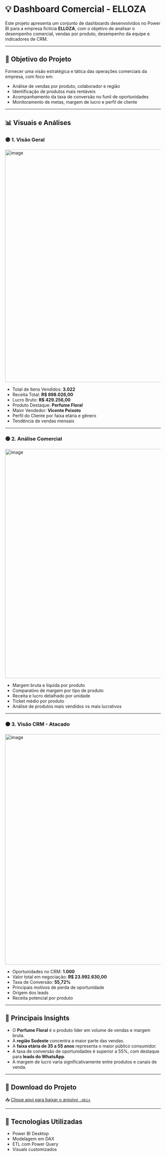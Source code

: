 # 💡 Dashboard Comercial - ELLOZA

Este projeto apresenta um conjunto de dashboards desenvolvidos no Power BI para a empresa fictícia **ELLOZA**, com o objetivo de analisar o desempenho comercial, vendas por produto, desempenho da equipe e indicadores de CRM.

---

## 🎯 Objetivo do Projeto

Fornecer uma visão estratégica e tática das operações comerciais da empresa, com foco em:
- Análise de vendas por produto, colaborador e região
- Identificação de produtos mais rentáveis
- Acompanhamento da taxa de conversão no funil de oportunidades
- Monitoramento de metas, margem de lucro e perfil de cliente

---

## 📊 Visuais e Análises

### 🟣 **1. Visão Geral**

<img width="1346" height="750" alt="image" src="https://github.com/user-attachments/assets/69dbd1b6-dee3-453a-b7cb-deec82b57cec" />


- Total de Itens Vendidos: **3.022**
- Receita Total: **R$ 898.026,00**
- Lucro Bruto: **R$ 429.256,00**
- Produto Destaque: **Perfume Floral**
- Maior Vendedor: **Vicente Peixoto**
- Perfil do Cliente por faixa etária e gênero
- Tendência de vendas mensais

---

### 🟢 **2. Análise Comercial**
<img width="1336" height="739" alt="image" src="https://github.com/user-attachments/assets/1ba27b35-3056-4149-86ba-1f7383add06e" />


- Margem bruta e líquida por produto
- Comparativo de margem por tipo de produto
- Receita e lucro detalhado por unidade
- Ticket médio por produto
- Análise de produtos mais vendidos vs mais lucrativos

---

### 🟠 **3. Visão CRM - Atacado**
<img width="1341" height="743" alt="image" src="https://github.com/user-attachments/assets/5f0c38dc-78a6-4520-ba56-40d29f2ee651" />

- Oportunidades no CRM: **1.000**
- Valor total em negociação: **R$ 23.992.630,00**
- Taxa de Conversão: **55,72%**
- Principais motivos de perda de oportunidade
- Origem dos leads
- Receita potencial por produto

---

## 📌 Principais Insights

- O **Perfume Floral** é o produto líder em volume de vendas e margem bruta.
- A **região Sudeste** concentra a maior parte das vendas.
- A **faixa etária de 35 a 55 anos** representa o maior público consumidor.
- A taxa de conversão de oportunidades é superior a 55%, com destaque para **leads do WhatsApp**.
- A margem de lucro varia significativamente entre produtos e canais de venda.

---

## 🔗 Download do Projeto

📥 [Clique aqui para baixar o arquivo `.pbix`](https://drive.google.com/file/d/1qPT7JjGTSSVqfch7wpeiF6RfY1cGBs2_/view?usp=sharing)

---

## 🧠 Tecnologias Utilizadas

- Power BI Desktop
- Modelagem em DAX
- ETL com Power Query
- Visuals customizados

